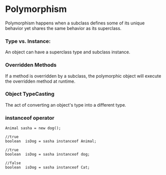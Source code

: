 # Polymorphism
Polymorphism happens when a subclass defines some of its unique behavior yet shares the same behavior as its superclass.

### **Type vs. Instance:**
An object can have a superclass type and subclass instance.

### **Overridden Methods**
If a method is overridden by a subclass, the polymorphic object will execute the overridden method at runtime.

### **Object TypeCasting**
The act of converting an object's type into a different type.
    
### **instanceof operator**
```
Animal sasha = new dog();

//true
boolean  isDog = sasha instanceof Animal; 

//true
boolean  isDog = sasha instanceof dog; 

//false
boolean  isDog = sasha instanceof Cat; 
```

